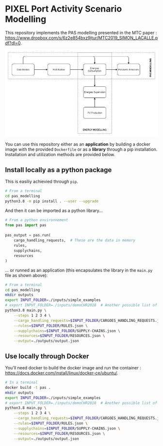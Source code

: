 # PIXEL Port Activity Scenario Modelling

This repository implements the PAS modelling presented in the MTC paper : https://www.dropbox.com/s/6z2e854bxz9jtur/MTC2019_SIMON_LACALLE.pdf?dl=0.

![Cross Modelling](./tools/resources/cross_modelling.png "PIXEL cross modelling")

You can use this repository either as an **application** by building a docker image with the provided `Dockerfile` or as a **library** through a pip installation. Installation and utilization methods are provided below.

## Install locally as a python package

This is easiliy achievied through `pip`.

```bash
# From a terminal
cd pas_modelling
python3.8 -m pip install . --user --upgrade
```
And then it can be imported as a python library...

```python
# From a python environnement
from pas import pas

pas_output = pas.run(
    cargo_handling_requests,  # These are the data in memory
    rules,
    supplychains,
    resources
)
```

... or runned as an application (this encapsulates the library in the `main.py` file as shown above):

```bash
# From a terminal
cd pas_modelling
mkdir outputs
export INPUT_FOLDER=./inputs/simple_examples
# export INPUT_FOLDER=./inputs/demoCHR2018  # Another possible list of files
python3.8 main.py \
    --steps 1 2 3 4 \
    --cargo_handling_requests=$INPUT_FOLDER/CARGOES_HANDLING_REQUESTS.json \
    --rules=$INPUT_FOLDER/RULES.json \
    --supplychains=$INPUT_FOLDER/SUPPLY-CHAINS.json \
    --resources=$INPUT_FOLDER/RESOURCES.json \
    --output=./outputs/output.json

```

## Use locally through Docker

You'll need docker to build the docker image and run the container : https://docs.docker.com/install/linux/docker-ce/ubuntu/.

```bash
# In a terminal
docker build -t pas .
mkdir outputs
export INPUT_FOLDER=./inputs/simple_examples
# export INPUT_FOLDER=./inputs/demoCHR2018  # Another possible list of files
python3.8 main.py \
    --steps 1 2 3 4 \
    --cargo_handling_requests=$INPUT_FOLDER/CARGOES_HANDLING_REQUESTS.json \
    --rules=$INPUT_FOLDER/RULES.json \
    --supplychains=$INPUT_FOLDER/SUPPLY-CHAINS.json \
    --resources=$INPUT_FOLDER/RESOURCES.json \
    --output=./outputs/output.json

```

<!--
## Manage data coming from the Information Hub (IH)

The exprimed context, in french : "Nous souhaiterions tester le PAS modelling sur les données (historique d'un mois des données réelles de GPMB) remontées puis stockées sur PIXEL."

In order to retrieve data from GPMB API :

```bash
curl -o data_IH_brutes.json -H "X-Auth-Token: b82e89e873834116fdd57cea3a0caebd676409d7" -H "Fiware-Service: PIXEL" -H "Fiware-ServicePath: /FRBOD" --insecure "https://dal.pixel-ports.eu/orion/v2/entities?q=departure_dock==2018-01-01T00:00:00.00Z..2018-12-31T23:59:59.59Z"
```

And then, to convert the downloaded data into input_data for the PAS modelling :
```bash
docker build -t pas .
sudo rm -rf inputs && mkdir inputs  # we are going to generate the `input` for the PAS_modelling
docker run -v $(pwd):/pas pas python3 ./tools/gpmb_ships_call_list_converter/converter.py --input_filepath tools/gpmb_ships_call_list_converter/data_IH_brutes.json --output_filepath ./inputs/INPUT_GPMB_generated_from_ships_call_list.json
```
-->

<!--  
## Statistics for WP8 Product Quality Model - This has to be adapted to the docker usage

```bash
# Reinit output
rm -rf outputs/ && mkdir outputs

# Set steps to monitor
export PAS_STEPS="4"  # "1 2 3" for T4.1 or "4" for T4.2

# Monitoring RAM
pipenv run valgrind --tool=massif --time-unit=ms python main.py --steps $PAS_STEPS
pipenv run python monitor/massif_analyser.py $(ls -1 -v ./massif.out.* | tail -n 1)

# Monitoring CPU
pipenv run python monitor/monitor_cpu.py "python main.py --steps $PAS_STEPS"

# Monitoring simultaneous requests performance
pipenv run python test/test_simultaneous_requests.py --min_processes 100 --max_processes 1000 --step_processes 100  # TODO : Broken
```
-->
